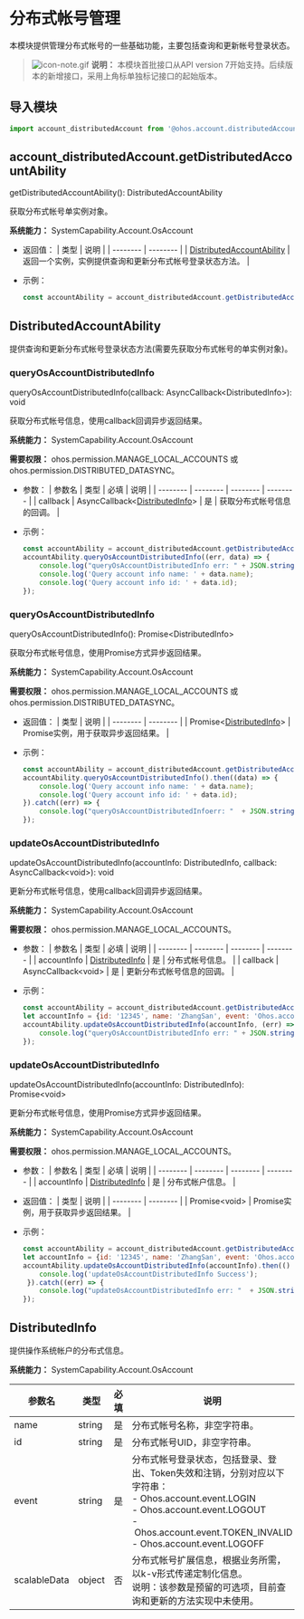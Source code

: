 # 分布式帐号管理

本模块提供管理分布式帐号的一些基础功能，主要包括查询和更新帐号登录状态。

> ![icon-note.gif](public_sys-resources/icon-note.gif) **说明：**
> 本模块首批接口从API version 7开始支持。后续版本的新增接口，采用上角标单独标记接口的起始版本。


## 导入模块

```js
import account_distributedAccount from '@ohos.account.distributedAccount';
```


## account_distributedAccount.getDistributedAccountAbility

getDistributedAccountAbility(): DistributedAccountAbility

获取分布式帐号单实例对象。

**系统能力：** SystemCapability.Account.OsAccount

- 返回值：
  | 类型 | 说明 |
  | -------- | -------- |
  | [DistributedAccountAbility](#distributedaccountability) | 返回一个实例，实例提供查询和更新分布式帐号登录状态方法。 |

- 示例：
  ```js
  const accountAbility = account_distributedAccount.getDistributedAccountAbility();
  ```

## DistributedAccountAbility

提供查询和更新分布式帐号登录状态方法(需要先获取分布式帐号的单实例对象)。

### queryOsAccountDistributedInfo

queryOsAccountDistributedInfo(callback: AsyncCallback&lt;DistributedInfo&gt;): void

获取分布式帐号信息，使用callback回调异步返回结果。

**系统能力：** SystemCapability.Account.OsAccount

**需要权限：** ohos.permission.MANAGE_LOCAL_ACCOUNTS 或 ohos.permission.DISTRIBUTED_DATASYNC。

- 参数：
  | 参数名 | 类型 | 必填 | 说明 |
  | -------- | -------- | -------- | -------- |
  | callback | AsyncCallback&lt;[DistributedInfo](#distributedinfo)&gt; | 是 | 获取分布式帐号信息的回调。 |

- 示例：
  ```js
  const accountAbility = account_distributedAccount.getDistributedAccountAbility();
  accountAbility.queryOsAccountDistributedInfo((err, data) => { 
      console.log("queryOsAccountDistributedInfo err: " + JSON.stringify(err));
      console.log('Query account info name: ' + data.name);
      console.log('Query account info id: ' + data.id);
  });
  ```

### queryOsAccountDistributedInfo

queryOsAccountDistributedInfo(): Promise&lt;DistributedInfo&gt;

获取分布式帐号信息，使用Promise方式异步返回结果。

**系统能力：** SystemCapability.Account.OsAccount

**需要权限：** ohos.permission.MANAGE_LOCAL_ACCOUNTS 或 ohos.permission.DISTRIBUTED_DATASYNC。

- 返回值：
  | 类型 | 说明 |
  | -------- | -------- |
  | Promise&lt;[DistributedInfo](#distributedinfo)&gt; | Promise实例，用于获取异步返回结果。 |

- 示例：
  ```js
  const accountAbility = account_distributedAccount.getDistributedAccountAbility();
  accountAbility.queryOsAccountDistributedInfo().then((data) => { 
      console.log('Query account info name: ' + data.name);
      console.log('Query account info id: ' + data.id);
  }).catch((err) => {
      console.log("queryOsAccountDistributedInfoerr: "  + JSON.stringify(err));
  });
  ```

### updateOsAccountDistributedInfo

updateOsAccountDistributedInfo(accountInfo: DistributedInfo, callback: AsyncCallback&lt;void&gt;): void

更新分布式帐号信息，使用callback回调异步返回结果。

**系统能力：** SystemCapability.Account.OsAccount

**需要权限：** ohos.permission.MANAGE_LOCAL_ACCOUNTS。

- 参数：
  | 参数名 | 类型 | 必填 | 说明 |
  | -------- | -------- | -------- | -------- |
  | accountInfo | [DistributedInfo](#distributedinfo) | 是 | 分布式帐号信息。 |
  | callback | AsyncCallback&lt;void&gt; | 是 | 更新分布式帐号信息的回调。 |

- 示例：
  ```js
  const accountAbility = account_distributedAccount.getDistributedAccountAbility();
  let accountInfo = {id: '12345', name: 'ZhangSan', event: 'Ohos.account.event.LOGIN'};
  accountAbility.updateOsAccountDistributedInfo(accountInfo, (err) => { 
      console.log("queryOsAccountDistributedInfo err: " + JSON.stringify(err));
  });
  ```

### updateOsAccountDistributedInfo

updateOsAccountDistributedInfo(accountInfo: DistributedInfo): Promise&lt;void&gt;

更新分布式帐号信息，使用Promise方式异步返回结果。

**系统能力：** SystemCapability.Account.OsAccount

**需要权限：** ohos.permission.MANAGE_LOCAL_ACCOUNTS。

- 参数：
  | 参数名 | 类型 | 必填 | 说明 |
  | -------- | -------- | -------- | -------- |
  | accountInfo | [DistributedInfo](#distributedinfo) | 是 | 分布式帐户信息。 |

- 返回值：
  | 类型 | 说明 |
  | -------- | -------- |
  | Promise&lt;void&gt; | Promise实例，用于获取异步返回结果。 |

- 示例：
  ```js
  const accountAbility = account_distributedAccount.getDistributedAccountAbility();
  let accountInfo = {id: '12345', name: 'ZhangSan', event: 'Ohos.account.event.LOGIN'};
  accountAbility.updateOsAccountDistributedInfo(accountInfo).then(() => {
      console.log('updateOsAccountDistributedInfo Success');
   }).catch((err) => {
      console.log("updateOsAccountDistributedInfo err: "  + JSON.stringify(err));
  });
  ```


## DistributedInfo

提供操作系统帐户的分布式信息。

**系统能力：** SystemCapability.Account.OsAccount

| 参数名 | 类型 | 必填 | 说明 |
| -------- | -------- | -------- | -------- |
| name | string | 是 | 分布式帐号名称，非空字符串。 |
| id | string | 是 | 分布式帐号UID，非空字符串。 |
| event | string | 是 | 分布式帐号登录状态，包括登录、登出、Token失效和注销，分别对应以下字符串：<br/>-&nbsp;Ohos.account.event.LOGIN<br/>-&nbsp;Ohos.account.event.LOGOUT<br/>-&nbsp;Ohos.account.event.TOKEN_INVALID<br/>-&nbsp;Ohos.account.event.LOGOFF |
| scalableData | object | 否 | 分布式帐号扩展信息，根据业务所需，以k-v形式传递定制化信息。<br/>说明：该参数是预留的可选项，目前查询和更新的方法实现中未使用。 |
